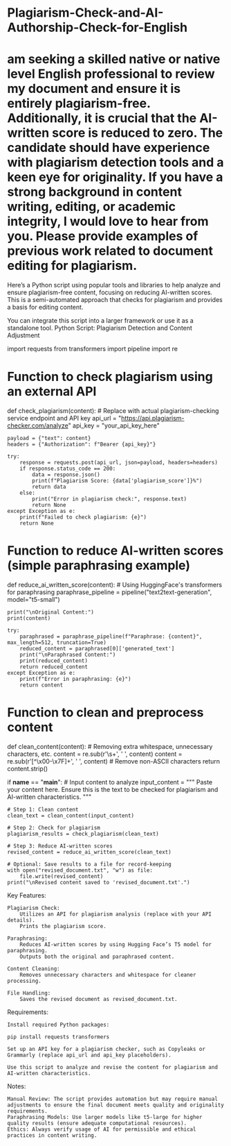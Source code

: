 # Plagiarism-Check-and-AI-Authorship-Check-for-English
 am seeking a skilled native or native level English professional to review my document and ensure it is entirely plagiarism-free. Additionally, it is crucial that the AI-written score is reduced to zero. The candidate should have experience with plagiarism detection tools and a keen eye for originality. If you have a strong background in content writing, editing, or academic integrity, I would love to hear from you. Please provide examples of previous work related to document editing for plagiarism.
=======================
Here’s a Python script using popular tools and libraries to help analyze and ensure plagiarism-free content, focusing on reducing AI-written scores. This is a semi-automated approach that checks for plagiarism and provides a basis for editing content.

You can integrate this script into a larger framework or use it as a standalone tool.
Python Script: Plagiarism Detection and Content Adjustment

import requests
from transformers import pipeline
import re

# Function to check plagiarism using an external API
def check_plagiarism(content):
    # Replace with actual plagiarism-checking service endpoint and API key
    api_url = "https://api.plagiarism-checker.com/analyze"
    api_key = "your_api_key_here"

    payload = {"text": content}
    headers = {"Authorization": f"Bearer {api_key}"}

    try:
        response = requests.post(api_url, json=payload, headers=headers)
        if response.status_code == 200:
            data = response.json()
            print(f"Plagiarism Score: {data['plagiarism_score']}%")
            return data
        else:
            print("Error in plagiarism check:", response.text)
            return None
    except Exception as e:
        print(f"Failed to check plagiarism: {e}")
        return None

# Function to reduce AI-written scores (simple paraphrasing example)
def reduce_ai_written_score(content):
    # Using HuggingFace's transformers for paraphrasing
    paraphrase_pipeline = pipeline("text2text-generation", model="t5-small")

    print("\nOriginal Content:")
    print(content)
    
    try:
        paraphrased = paraphrase_pipeline(f"Paraphrase: {content}", max_length=512, truncation=True)
        reduced_content = paraphrased[0]['generated_text']
        print("\nParaphrased Content:")
        print(reduced_content)
        return reduced_content
    except Exception as e:
        print(f"Error in paraphrasing: {e}")
        return content

# Function to clean and preprocess content
def clean_content(content):
    # Removing extra whitespace, unnecessary characters, etc.
    content = re.sub(r'\s+', ' ', content)
    content = re.sub(r'[^\x00-\x7F]+', ' ', content)  # Remove non-ASCII characters
    return content.strip()

if __name__ == "__main__":
    # Input content to analyze
    input_content = """
    Paste your content here. Ensure this is the text to be checked for plagiarism and AI-written characteristics.
    """

    # Step 1: Clean content
    clean_text = clean_content(input_content)
    
    # Step 2: Check for plagiarism
    plagiarism_results = check_plagiarism(clean_text)

    # Step 3: Reduce AI-written scores
    revised_content = reduce_ai_written_score(clean_text)

    # Optional: Save results to a file for record-keeping
    with open("revised_document.txt", "w") as file:
        file.write(revised_content)
    print("\nRevised content saved to 'revised_document.txt'.")

Key Features:

    Plagiarism Check:
        Utilizes an API for plagiarism analysis (replace with your API details).
        Prints the plagiarism score.

    Paraphrasing:
        Reduces AI-written scores by using Hugging Face’s T5 model for paraphrasing.
        Outputs both the original and paraphrased content.

    Content Cleaning:
        Removes unnecessary characters and whitespace for cleaner processing.

    File Handling:
        Saves the revised document as revised_document.txt.

Requirements:

    Install required Python packages:

    pip install requests transformers

    Set up an API key for a plagiarism checker, such as Copyleaks or Grammarly (replace api_url and api_key placeholders).

    Use this script to analyze and revise the content for plagiarism and AI-written characteristics.

Notes:

    Manual Review: The script provides automation but may require manual adjustments to ensure the final document meets quality and originality requirements.
    Paraphrasing Models: Use larger models like t5-large for higher quality results (ensure adequate computational resources).
    Ethics: Always verify usage of AI for permissible and ethical practices in content writing.
